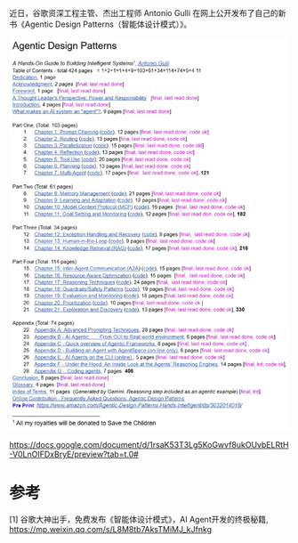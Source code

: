 
近日，谷歌资深工程主管、杰出工程师 Antonio Gulli 在网上公开发布了自己的新书《Agentic Design Patterns（智能体设计模式）》。

![](.04_书籍_images/e549f71d.png)

https://docs.google.com/document/d/1rsaK53T3Lg5KoGwvf8ukOUvbELRtH-V0LnOIFDxBryE/preview?tab=t.0#

# 参考

[1] 谷歌大神出手，免费发布《智能体设计模式》，AI Agent开发的终极秘籍, https://mp.weixin.qq.com/s/L8M8tb7AksTMiMJ_kJfnkg